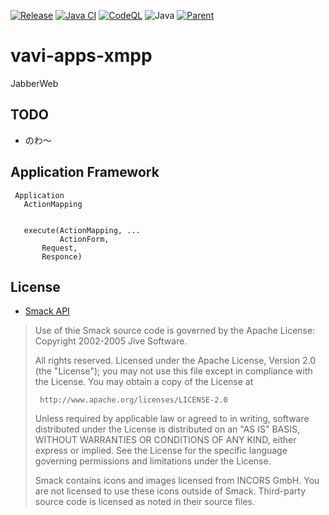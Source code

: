 [![Release](https://jitpack.io/v/umjammer/vavi-apps-xmpp.svg)](https://jitpack.io/#umjammer/vavi-apps-xmpp)
[![Java CI](https://github.com/umjammer/vavi-apps-xmpp/actions/workflows/maven.yml/badge.svg)](https://github.com/umjammer/vavi-apps-xmpp/actions/workflows/maven.yml)
[![CodeQL](https://github.com/umjammer/vavi-apps-xmpp/actions/workflows/codeql.yml/badge.svg)](https://github.com/umjammer/vavi-apps-xmpp/actions/workflows/codeql-analysis.yml)
![Java](https://img.shields.io/badge/Java-8-b07219)
[![Parent](https://img.shields.io/badge/Parent-vavi--net--im-pink)](https://github.com/umjammer/vavi-apps)

# vavi-apps-xmpp

JabberWeb

## TODO

  * のわ〜

## Application Framework

```
 Application
   ActionMapping


   execute(ActionMapping, ...
           ActionForm,
	   Request,
	   Responce) 
```

## License

 * [Smack API](http://www.jivesoftware.org/smack/)

> Use of thie Smack source code is governed by the Apache License: 
>  Copyright 2002-2005 Jive Software.
> 
>  All rights reserved. Licensed under the Apache License, Version 2.0 (the "License");
>  you may not use this file except in compliance with the License.
>  You may obtain a copy of the License at
> 
>      http://www.apache.org/licenses/LICENSE-2.0
> 
>  Unless required by applicable law or agreed to in writing, software
>  distributed under the License is distributed on an "AS IS" BASIS,
>  WITHOUT WARRANTIES OR CONDITIONS OF ANY KIND, either express or implied.
>  See the License for the specific language governing permissions and
>  limitations under the License.
>  
> Smack contains icons and images licensed from INCORS GmbH. You are not licensed to use these icons outside of Smack. 
> Third-party source code is licensed as noted in their source files. 
